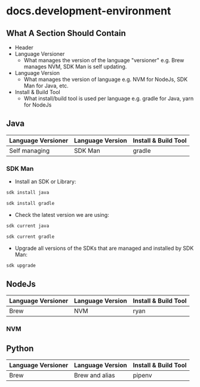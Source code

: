 # docs.development-environment

## What A Section Should Contain

- Header
- Language Versioner
  - What manages the version of the language "versioner" e.g. Brew manages NVM, SDK Man is self updating.
- Language Version
  - What manages the version of language e.g. NVM for NodeJs, SDK Man for Java, etc.
- Install & Build Tool
  - What install/build tool is used per language e.g. gradle for Java, yarn for NodeJs

## Java

| Language Versioner | Language Version | Install & Build Tool |
| ------------------ | ---------------- | -------------------- |
| Self managing      | SDK Man          | gradle               |

### SDK Man

- Install an SDK or Library:

```bash
sdk install java
```

```bash
sdk install gradle
```

- Check the latest version we are using:

```bash
sdk current java
```

```bash
sdk current gradle
```

- Upgrade all versions of the SDKs that are managed and installed by SDK Man:

```bash
sdk upgrade
```

## NodeJs

| Language Versioner | Language Version | Install & Build Tool |
| ------------------ | ---------------- | -------------------- |
| Brew               | NVM              | ryan                 |

### NVM

## Python

| Language Versioner | Language Version | Install & Build Tool |
| ------------------ | ---------------- | -------------------- |
| Brew               | Brew and alias   | pipenv               |
